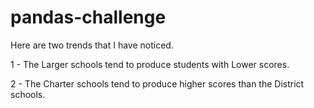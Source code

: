 # pandas-challenge

Here are two trends that I have noticed.

1 - The Larger schools tend to produce students with Lower scores.

2 - The Charter schools tend to produce higher scores than the District schools.
